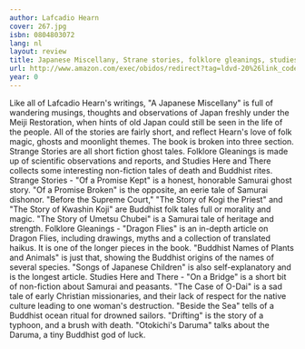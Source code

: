 ```yaml
---
author: Lafcadio Hearn
cover: 267.jpg
isbn: 0804803072
lang: nl
layout: review
title: Japanese Miscellany, Strane stories, folklore gleanings, studies here and there
url: http://www.amazon.com/exec/obidos/redirect?tag=ldvd-20%26link_code=xm2%26camp=2025%26creative=165953%26path=http://www.amazon.com/gp/redirect.html%253fASIN=0804803072%2526tag=ldvd-20%2526lcode=xm2%2526cID=2025%2526ccmID=165953%2526location=/o/ASIN/0804803072%25253FSubscriptionId=0VJDVJ14KM0P0VXDCQ82
year: 0
---
```


Like all of Lafcadio Hearn's writings, "A Japanese Miscellany" is full of wandering musings, thoughts and observations of Japan freshly under the Meiji Restoration, when hints of old Japan could still be seen in the life of the people. All of the stories are fairly short, and reflect Hearn's love of folk magic, ghosts and moonlight themes.
The book is broken into three section. Strange Stories are all short fiction ghost tales. Folklore Gleanings is made up of scientific observations and reports, and Studies Here and There collects some interesting non-fiction tales of death and Buddhist rites.
Strange Stories - "Of a Promise Kept" is a honest, honorable Samurai ghost story. "Of a Promise Broken" is the opposite, an eerie tale of Samurai dishonor. "Before the Supreme Court," "The Story of Kogi the Priest" and "The Story of Kwashin Koji" are Buddhist folk tales full or morality and magic. "The Story of Umetsu Chubei" is a Samurai tale of heritage and strength.
Folklore Gleanings - "Dragon Flies" is an in-depth article on Dragon Flies, including drawings, myths and a collection of translated haikus. It is one of the longer pieces in the book. "Buddhist Names of Plants and Animals" is just that, showing the Buddhist origins of the names of several species. "Songs of Japanese Children" is also self-explanatory and is the longest article.
Studies Here and There - "On a Bridge" is a short bit of non-fiction about Samurai and peasants. "The Case of O-Dai" is a sad tale of early Christian missionaries, and their lack of respect for the native culture leading to one woman's destruction. "Beside the Sea" tells of a Buddhist ocean ritual for drowned sailors. "Drifting" is the story of a typhoon, and a brush with death. "Otokichi's Daruma" talks about the Daruma, a tiny Buddhist god of luck.
